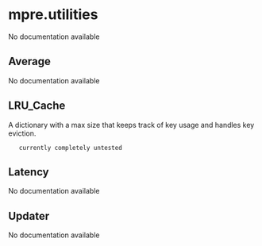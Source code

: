 mpre.utilities
========
No documentation available

Average
--------
No documentation available

LRU_Cache
--------
A dictionary with a max size that keeps track of
       key usage and handles key eviction. 
       
       currently completely untested

Latency
--------
No documentation available

Updater
--------
No documentation available